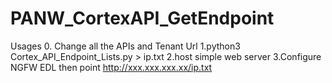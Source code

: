 # PANW_CortexAPI_GetEndpoint

Usages
0. Change all the APIs and Tenant Url
1.python3 Cortex_API_Endpoint_Lists.py > ip.txt
2.host simple web server
3.Configure NGFW EDL then point http://xxx.xxx.xxx.xx/ip.txt
